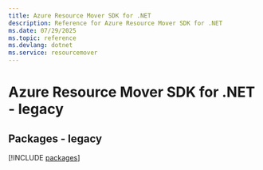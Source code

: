 ```yaml
---
title: Azure Resource Mover SDK for .NET
description: Reference for Azure Resource Mover SDK for .NET
ms.date: 07/29/2025
ms.topic: reference
ms.devlang: dotnet
ms.service: resourcemover
---
```

# Azure Resource Mover SDK for .NET - legacy
## Packages - legacy
[!INCLUDE [packages](resource-mover-index.md)]